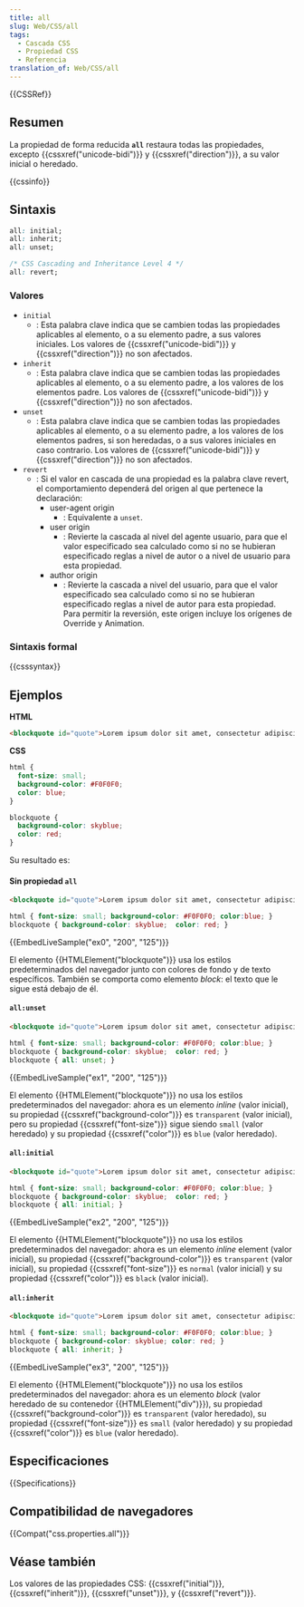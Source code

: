 ```yaml
---
title: all
slug: Web/CSS/all
tags:
  - Cascada CSS
  - Propiedad CSS
  - Referencia
translation_of: Web/CSS/all
---
```


{{CSSRef}}

## Resumen

La propiedad de forma reducida **`all`** restaura todas las propiedades, excepto {{cssxref("unicode-bidi")}} y {{cssxref("direction")}}, a su valor inicial o heredado.

{{cssinfo}}

## Sintaxis

```css
all: initial;
all: inherit;
all: unset;

/* CSS Cascading and Inheritance Level 4 */
all: revert;
```

### Valores

- `initial`
  - : Esta palabra clave indica que se cambien todas las propiedades aplicables al elemento, o a su elemento padre, a sus valores iniciales. Los valores de {{cssxref("unicode-bidi")}} y {{cssxref("direction")}} no son afectados.
- `inherit`
  - : Esta palabra clave indica que se cambien todas las propiedades aplicables al elemento, o a su elemento padre, a los valores de los elementos padre. Los valores de {{cssxref("unicode-bidi")}} y {{cssxref("direction")}} no son afectados.
- `unset`
  - : Esta palabra clave indica que se cambien todas las propiedades aplicables al elemento, o a su elemento padre, a los valores de los elementos padres, si son heredadas, o a sus valores iniciales en caso contrario. Los valores de {{cssxref("unicode-bidi")}} y {{cssxref("direction")}} no son afectados.
- `revert`
  - : Si el valor en cascada de una propiedad es la palabra clave revert, el comportamiento dependerá del origen al que pertenece la declaración:
    - user-agent origin
      - : Equivalente a `unset`.
    - user origin
      - : Revierte la cascada al nivel del agente usuario, para que el valor especificado sea calculado como si no se hubieran especificado reglas a nivel de autor o a nivel de usuario para esta propiedad.
    - author origin
      - : Revierte la cascada a nivel del usuario, para que el valor especificado sea calculado como si no se hubieran especificado reglas a nivel de autor para esta propiedad. Para permitir la reversión, este origen incluye los orígenes de Override y Animation.

### Sintaxis formal

{{csssyntax}}

## Ejemplos

**HTML**

```html
<blockquote id="quote">Lorem ipsum dolor sit amet, consectetur adipiscing elit.</blockquote> Phasellus eget velit sagittis.
```

**CSS**

```css
html {
  font-size: small;
  background-color: #F0F0F0;
  color: blue;
}

blockquote {
  background-color: skyblue;
  color: red;
}
```

Su resultado es:

#### Sin propiedad `all`

```html hidden
<blockquote id="quote">Lorem ipsum dolor sit amet, consectetur adipiscing elit.</blockquote> Phasellus eget velit sagittis.
```

```css hidden
html { font-size: small; background-color: #F0F0F0; color:blue; }
blockquote { background-color: skyblue;  color: red; }
```

{{EmbedLiveSample("ex0", "200", "125")}}

El elemento {{HTMLElement("blockquote")}} usa los estilos predeterminados del navegador junto con colores de fondo y de texto específicos. También se comporta como elemento _block_: el texto que le sigue está debajo de él.

#### `all:unset`

```html hidden
<blockquote id="quote">Lorem ipsum dolor sit amet, consectetur adipiscing elit.</blockquote> Phasellus eget velit sagittis.
```

```css hidden
html { font-size: small; background-color: #F0F0F0; color:blue; }
blockquote { background-color: skyblue;  color: red; }
blockquote { all: unset; }
```

{{EmbedLiveSample("ex1", "200", "125")}}

El elemento {{HTMLElement("blockquote")}} no usa los estilos predeterminados del navegador: ahora es un elemento _inline_ (valor inicial), su propiedad {{cssxref("background-color")}} es `transparent` (valor inicial), pero su propiedad {{cssxref("font-size")}} sigue siendo `small` (valor heredado) y su propiedad {{cssxref("color")}} es `blue` (valor heredado).

#### `all:initial`

```html hidden
<blockquote id="quote">Lorem ipsum dolor sit amet, consectetur adipiscing elit.</blockquote> Phasellus eget velit sagittis.
```

```css hidden
html { font-size: small; background-color: #F0F0F0; color:blue; }
blockquote { background-color: skyblue;  color: red; }
blockquote { all: initial; }
```

{{EmbedLiveSample("ex2", "200", "125")}}

El elemento {{HTMLElement("blockquote")}} no usa los estilos predeterminados del navegador: ahora es un elemento _inline_ element (valor inicial), su propiedad {{cssxref("background-color")}} es `transparent` (valor inicial), su propiedad {{cssxref("font-size")}} es `normal` (valor inicial) y su propiedad {{cssxref("color")}} es `black` (valor inicial).

#### `all:inherit`

```html hidden
<blockquote id="quote">Lorem ipsum dolor sit amet, consectetur adipiscing elit.</blockquote> Phasellus eget velit sagittis.
```

```css hidden
html { font-size: small; background-color: #F0F0F0; color:blue; }
blockquote { background-color: skyblue; color: red; }
blockquote { all: inherit; }
```

{{EmbedLiveSample("ex3", "200", "125")}}

El elemento {{HTMLElement("blockquote")}} no usa los estilos predeterminados del navegador: ahora es un elemento _block_ (valor heredado de su contenedor {{HTMLElement("div")}}), su propiedad {{cssxref("background-color")}} es `transparent` (valor heredado), su propiedad {{cssxref("font-size")}} es `small` (valor heredado) y su propiedad {{cssxref("color")}} es `blue` (valor heredado).

## Especificaciones

{{Specifications}}

## Compatibilidad de navegadores

{{Compat("css.properties.all")}}

## Véase también

Los valores de las propiedades CSS: {{cssxref("initial")}}, {{cssxref("inherit")}}, {{cssxref("unset")}}, y {{cssxref("revert")}}.
